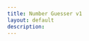 ```yaml
---
title: Number Guesser v1
layout: default
description: 
---
```


<!DOCTYPE html>
<html>
  <head>
    <title>Guess the Number</title>
    <style>
      /* Define variables for colors */
      :root {
        --primary-color: #0074D9;
        --secondary-color: #FF851B;
        --text-color: #333;
      }
      
      /* Use variables to style elements */
      body {
        background-color: var(--secondary-color);
        color: var(--text-color);
        font-family: sans-serif;
        display: flex;
        flex-direction: column;
        align-items: center;
        justify-content: center;
        height: 100vh; /* Adjust this to your desired height */
      }
      
      h1 {
        color: var(--primary-color);
        font-size: 3rem;
        text-align: center;
        margin-top: 2rem;
      }
      
      p {
        margin: 1rem 0;
      }
      
      input[type="text"], button {
        width: 100%;
        max-width: 20rem;
        margin-bottom: 1rem;
      }
      
      input[type="text"] {
        padding: 0.5rem;
        border: none;
        border-radius: 0.25rem;
        font-size: 1.2rem;
      }
      
      button {
        background-color: var(--primary-color);
        color: #fff;
        border: none;
        border-radius: 0.25rem;
        padding: 0.5rem 1rem;
        font-size: 1.2rem;
        cursor: pointer;
      }
      
      button:hover {
        background-color: darken(var(--primary-color), 10%);
      }
      
      #result {
        font-size: 1.2rem;
        font-weight: bold;
        text-align: center;
        margin-top: 2rem;
      }
    </style>
  </head>
  <body>
    <h1>Guess the Number</h1>
    <p>Try to guess the number between 1 and 100.</p>
    <input type="text" id="guess" placeholder="Enter your guess">
    <button onclick="checkGuess()">Submit</button>
    <p id="result"></p>

    <script>
      // Generate a random number between 1 and 100
      const randomNumber = Math.floor(Math.random() * 100) + 1;
      let attempts = 0;

      function checkGuess() {
        // Get the user's guess
        const guess = parseInt(document.getElementById("guess").value);

        // Increase the number of attempts
        attempts++;

        // Check if the guess is correct
        if (guess === randomNumber) {
          document.getElementById("result").innerHTML = `Congratulations! You guessed the number in ${attempts} attempts.`;
        } else if (guess < randomNumber) {
          document.getElementById("result").innerHTML = "Too low. Guess again.";
        } else {
          document.getElementById("result").innerHTML = "Too high. Guess again.";
        }
      }
    </script>
  </body>
</html>
